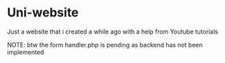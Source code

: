 ﻿# Uni-website
Just a website that i created a while ago with a help from Youtube tutorials



NOTE: btw the form handler.php is pending as backend has not been implemented
